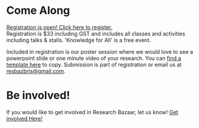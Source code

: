 # Come Along
<a href="http://www.cvent.com/d/qtqbnd"><p>Registration is open! Click here to register.</a><br>Registration is $33 including GST and includes all classes and activities including talks & stalls. 'Knowledge for All' is a free event.</p>

Included in registration is our poster session where we would love to see a powerpoint slide or one minute video of your research. You can <a href="https://docs.google.com/presentation/d/1byvJcBOobqQ3XAQNkf17jIAWvQnxK6JNZ_wOL3DsRH0/edit?usp=sharing">find a template here</a> to copy. Submission is part of registration or email us at resbazbris@gmail.com.

# Be involved!
<p>If you would like to get involved in Research Bazaar, let us know! <a href='https://goo.gl/forms/CnAovnbmlSkEAy5I3'>Get involved Here!</a></p>
